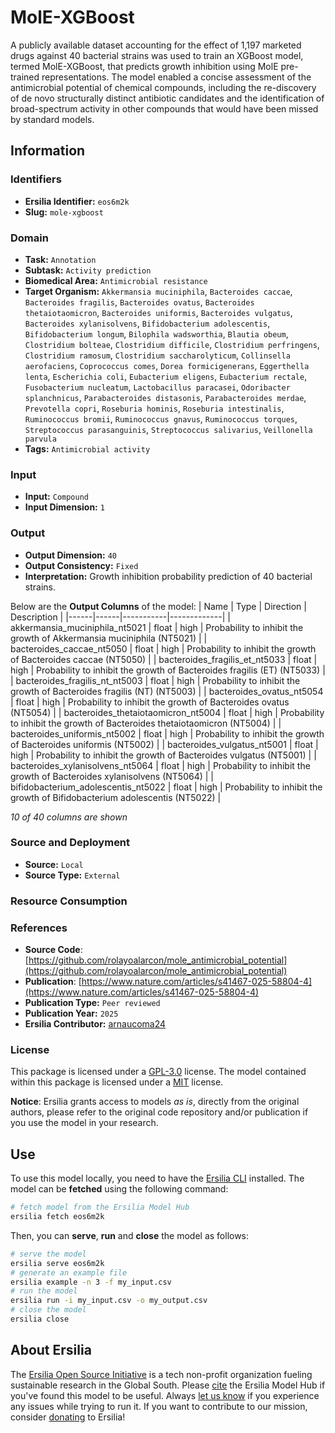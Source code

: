 # MolE-XGBoost

A publicly available dataset accounting for the effect of 1,197 marketed drugs against 40 bacterial strains was used to train an XGBoost model, termed MolE-XGBoost, that predicts growth inhibition using MolE pre-trained representations. The model enabled a concise assessment of the antimicrobial potential of chemical compounds, including the re-discovery of de novo structurally distinct antibiotic candidates and the identification of broad-spectrum activity in other compounds that would have been missed by standard models.



## Information
### Identifiers
- **Ersilia Identifier:** `eos6m2k`
- **Slug:** `mole-xgboost`

### Domain
- **Task:** `Annotation`
- **Subtask:** `Activity prediction`
- **Biomedical Area:** `Antimicrobial resistance`
- **Target Organism:** `Akkermansia muciniphila`, `Bacteroides caccae`, `Bacteroides fragilis`, `Bacteroides ovatus`, `Bacteroides thetaiotaomicron`, `Bacteroides uniformis`, `Bacteroides vulgatus`, `Bacteroides xylanisolvens`, `Bifidobacterium adolescentis`, `Bifidobacterium longum`, `Bilophila wadsworthia`, `Blautia obeum`, `Clostridium bolteae`, `Clostridium difficile`, `Clostridium perfringens`, `Clostridium ramosum`, `Clostridium saccharolyticum`, `Collinsella aerofaciens`, `Coprococcus comes`, `Dorea formicigenerans`, `Eggerthella lenta`, `Escherichia coli`, `Eubacterium eligens`, `Eubacterium rectale`, `Fusobacterium nucleatum`, `Lactobacillus paracasei`, `Odoribacter splanchnicus`, `Parabacteroides distasonis`, `Parabacteroides merdae`, `Prevotella copri`, `Roseburia hominis`, `Roseburia intestinalis`, `Ruminococcus bromii`, `Ruminococcus gnavus`, `Ruminococcus torques`, `Streptococcus parasanguinis`, `Streptococcus salivarius`, `Veillonella parvula`
- **Tags:** `Antimicrobial activity`

### Input
- **Input:** `Compound`
- **Input Dimension:** `1`

### Output
- **Output Dimension:** `40`
- **Output Consistency:** `Fixed`
- **Interpretation:** Growth inhibition probability prediction of 40 bacterial strains.

Below are the **Output Columns** of the model:
| Name | Type | Direction | Description |
|------|------|-----------|-------------|
| akkermansia_muciniphila_nt5021 | float | high | Probability to inhibit the growth of Akkermansia muciniphila (NT5021) |
| bacteroides_caccae_nt5050 | float | high | Probability to inhibit the growth of Bacteroides caccae (NT5050) |
| bacteroides_fragilis_et_nt5033 | float | high | Probability to inhibit the growth of Bacteroides fragilis (ET) (NT5033) |
| bacteroides_fragilis_nt_nt5003 | float | high | Probability to inhibit the growth of Bacteroides fragilis (NT) (NT5003) |
| bacteroides_ovatus_nt5054 | float | high | Probability to inhibit the growth of Bacteroides ovatus (NT5054) |
| bacteroides_thetaiotaomicron_nt5004 | float | high | Probability to inhibit the growth of Bacteroides thetaiotaomicron (NT5004) |
| bacteroides_uniformis_nt5002 | float | high | Probability to inhibit the growth of Bacteroides uniformis (NT5002) |
| bacteroides_vulgatus_nt5001 | float | high | Probability to inhibit the growth of Bacteroides vulgatus (NT5001) |
| bacteroides_xylanisolvens_nt5064 | float | high | Probability to inhibit the growth of Bacteroides xylanisolvens (NT5064) |
| bifidobacterium_adolescentis_nt5022 | float | high | Probability to inhibit the growth of Bifidobacterium adolescentis (NT5022) |

_10 of 40 columns are shown_
### Source and Deployment
- **Source:** `Local`
- **Source Type:** `External`

### Resource Consumption


### References
- **Source Code**: [https://github.com/rolayoalarcon/mole_antimicrobial_potential](https://github.com/rolayoalarcon/mole_antimicrobial_potential)
- **Publication**: [https://www.nature.com/articles/s41467-025-58804-4](https://www.nature.com/articles/s41467-025-58804-4)
- **Publication Type:** `Peer reviewed`
- **Publication Year:** `2025`
- **Ersilia Contributor:** [arnaucoma24](https://github.com/arnaucoma24)

### License
This package is licensed under a [GPL-3.0](https://github.com/ersilia-os/ersilia/blob/master/LICENSE) license. The model contained within this package is licensed under a [MIT](LICENSE) license.

**Notice**: Ersilia grants access to models _as is_, directly from the original authors, please refer to the original code repository and/or publication if you use the model in your research.


## Use
To use this model locally, you need to have the [Ersilia CLI](https://github.com/ersilia-os/ersilia) installed.
The model can be **fetched** using the following command:
```bash
# fetch model from the Ersilia Model Hub
ersilia fetch eos6m2k
```
Then, you can **serve**, **run** and **close** the model as follows:
```bash
# serve the model
ersilia serve eos6m2k
# generate an example file
ersilia example -n 3 -f my_input.csv
# run the model
ersilia run -i my_input.csv -o my_output.csv
# close the model
ersilia close
```

## About Ersilia
The [Ersilia Open Source Initiative](https://ersilia.io) is a tech non-profit organization fueling sustainable research in the Global South.
Please [cite](https://github.com/ersilia-os/ersilia/blob/master/CITATION.cff) the Ersilia Model Hub if you've found this model to be useful. Always [let us know](https://github.com/ersilia-os/ersilia/issues) if you experience any issues while trying to run it.
If you want to contribute to our mission, consider [donating](https://www.ersilia.io/donate) to Ersilia!
